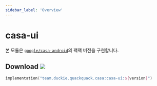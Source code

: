 ```yaml
---
sidebar_label: 'Overview'
---
```


# casa-ui

본 모듈은 [`google/casa-android`](https://github.com/google/casa-android)의 꽥꽥 버전을 구현합니다.

## Download ![](https://img.shields.io/maven-central/v/team.duckie.quackquack.casa/casa-ui?style=flat-square)

```kotlin
implementation("team.duckie.quackquack.casa:casa-ui:${version}")
```